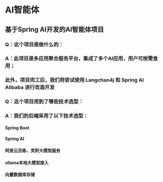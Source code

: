 # AI智能体

## 基于Spring AI开发的AI智能体项目

### Q：这个项目是做什么的：
### A：此项目是多应用聚合服务平台，集成了多个AI应用，用户可按需食用；
### 此外，项目完工后，我们将尝试使用 Langchan4j 和 Spring AI Alibaba 进行改造开发

### Q：这个项目用到了哪些技术选型：
### A：我们的后端采用了以下技术选型：
#### Spring Boot
#### Spring AI
#### 阿里云百练、灵积大模型服务
#### ollama本地大模型接入
#### 向量数据库存储
